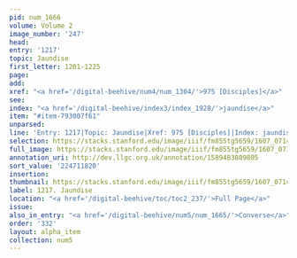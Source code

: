 ```yaml
---
pid: num_1666
volume: Volume 2
image_number: '247'
head:
entry: '1217'
topic: Jaundise
first_letter: 1201-1225
page:
add:
xref: "<a href='/digital-beehive/num4/num_1304/'>975 [Disciples]</a>"
see:
index: "<a href='/digital-beehive/index3/index_1928/'>jaundise</a>"
item: "#item-793007f61"
unparsed:
line: 'Entry: 1217|Topic: Jaundise|Xref: 975 [Disciples]|Index: jaundise|#item-793007f61'
selection: https://stacks.stanford.edu/image/iiif/fm855tg5659/1607_0714/426,1820,1958,149/full/0/default.jpg
full_image: https://stacks.stanford.edu/image/iiif/fm855tg5659/1607_0714/full/full/0/default.jpg
annotation_uri: http://dev.llgc.org.uk/annotation/1589483809805
sort_value: '224711820'
insertion:
thumbnail: https://stacks.stanford.edu/image/iiif/fm855tg5659/1607_0714/426,1820,600,180/250,/0/default.jpg
label: 1217. Jaundise
location: "<a href='/digital-beehive/toc/toc2_237/'>Full Page</a>"
issue:
also_in_entry: "<a href='/digital-beehive/num5/num_1665/'>Converse</a>"
order: '332'
layout: alpha_item
collection: num5
---
```

